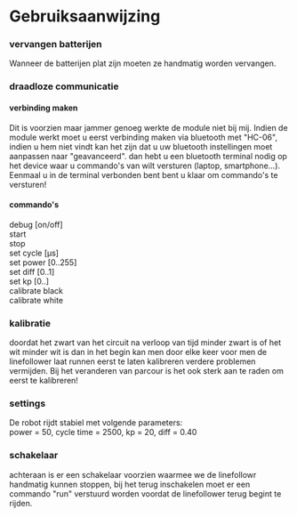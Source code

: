 # Gebruiksaanwijzing

### vervangen batterijen
Wanneer de batterijen plat zijn moeten ze handmatig worden vervangen.

### draadloze communicatie
#### verbinding maken
Dit is voorzien maar jammer genoeg werkte de module niet bij mij. Indien de module werkt moet u eerst verbinding maken via bluetooth met "HC-06", indien u hem niet vindt kan het zijn dat u uw bluetooth instellingen moet aanpassen naar "geavanceerd". dan hebt u een bluetooth terminal nodig op het device waar u commando's van wilt versturen (laptop, smartphone...). Eenmaal u in de terminal verbonden bent bent u klaar om commando's te versturen!

#### commando's
debug [on/off]  
start  
stop  
set cycle [µs]  
set power [0..255]  
set diff [0..1]  
set kp [0..]   
calibrate black  
calibrate white  

### kalibratie
doordat het zwart van het circuit na verloop van tijd minder zwart is of het wit minder wit is dan in het begin kan men door elke keer voor men de linefollower laat runnen eerst te laten kalibreren verdere problemen vermijden. Bij het veranderen van parcour is het ook sterk aan te raden om eerst te kalibreren!

### settings
De robot rijdt stabiel met volgende parameters:  
power = 50,
cycle time = 2500,
kp = 20,
diff = 0.40

### schakelaar
achteraan is er een schakelaar voorzien waarmee we de linefollowr handmatig kunnen stoppen, bij het terug inschakelen moet er een commando "run" verstuurd worden voordat de linefollower terug begint te rijden.
